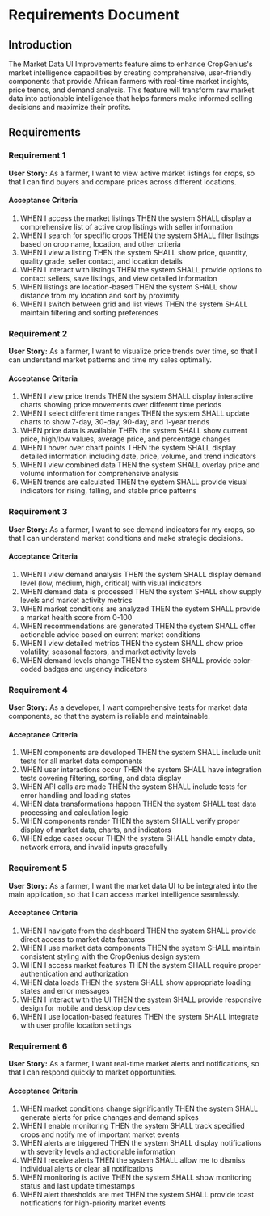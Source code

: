 # Requirements Document

## Introduction

The Market Data UI Improvements feature aims to enhance CropGenius's market intelligence capabilities by creating comprehensive, user-friendly components that provide African farmers with real-time market insights, price trends, and demand analysis. This feature will transform raw market data into actionable intelligence that helps farmers make informed selling decisions and maximize their profits.

## Requirements

### Requirement 1

**User Story:** As a farmer, I want to view active market listings for crops, so that I can find buyers and compare prices across different locations.

#### Acceptance Criteria

1. WHEN I access the market listings THEN the system SHALL display a comprehensive list of active crop listings with seller information
2. WHEN I search for specific crops THEN the system SHALL filter listings based on crop name, location, and other criteria
3. WHEN I view a listing THEN the system SHALL show price, quantity, quality grade, seller contact, and location details
4. WHEN I interact with listings THEN the system SHALL provide options to contact sellers, save listings, and view detailed information
5. WHEN listings are location-based THEN the system SHALL show distance from my location and sort by proximity
6. WHEN I switch between grid and list views THEN the system SHALL maintain filtering and sorting preferences

### Requirement 2

**User Story:** As a farmer, I want to visualize price trends over time, so that I can understand market patterns and time my sales optimally.

#### Acceptance Criteria

1. WHEN I view price trends THEN the system SHALL display interactive charts showing price movements over different time periods
2. WHEN I select different time ranges THEN the system SHALL update charts to show 7-day, 30-day, 90-day, and 1-year trends
3. WHEN price data is available THEN the system SHALL show current price, high/low values, average price, and percentage changes
4. WHEN I hover over chart points THEN the system SHALL display detailed information including date, price, volume, and trend indicators
5. WHEN I view combined data THEN the system SHALL overlay price and volume information for comprehensive analysis
6. WHEN trends are calculated THEN the system SHALL provide visual indicators for rising, falling, and stable price patterns

### Requirement 3

**User Story:** As a farmer, I want to see demand indicators for my crops, so that I can understand market conditions and make strategic decisions.

#### Acceptance Criteria

1. WHEN I view demand analysis THEN the system SHALL display demand level (low, medium, high, critical) with visual indicators
2. WHEN demand data is processed THEN the system SHALL show supply levels and market activity metrics
3. WHEN market conditions are analyzed THEN the system SHALL provide a market health score from 0-100
4. WHEN recommendations are generated THEN the system SHALL offer actionable advice based on current market conditions
5. WHEN I view detailed metrics THEN the system SHALL show price volatility, seasonal factors, and market activity levels
6. WHEN demand levels change THEN the system SHALL provide color-coded badges and urgency indicators

### Requirement 4

**User Story:** As a developer, I want comprehensive tests for market data components, so that the system is reliable and maintainable.

#### Acceptance Criteria

1. WHEN components are developed THEN the system SHALL include unit tests for all market data components
2. WHEN user interactions occur THEN the system SHALL have integration tests covering filtering, sorting, and data display
3. WHEN API calls are made THEN the system SHALL include tests for error handling and loading states
4. WHEN data transformations happen THEN the system SHALL test data processing and calculation logic
5. WHEN components render THEN the system SHALL verify proper display of market data, charts, and indicators
6. WHEN edge cases occur THEN the system SHALL handle empty data, network errors, and invalid inputs gracefully

### Requirement 5

**User Story:** As a farmer, I want the market data UI to be integrated into the main application, so that I can access market intelligence seamlessly.

#### Acceptance Criteria

1. WHEN I navigate from the dashboard THEN the system SHALL provide direct access to market data features
2. WHEN I use market data components THEN the system SHALL maintain consistent styling with the CropGenius design system
3. WHEN I access market features THEN the system SHALL require proper authentication and authorization
4. WHEN data loads THEN the system SHALL show appropriate loading states and error messages
5. WHEN I interact with the UI THEN the system SHALL provide responsive design for mobile and desktop devices
6. WHEN I use location-based features THEN the system SHALL integrate with user profile location settings

### Requirement 6

**User Story:** As a farmer, I want real-time market alerts and notifications, so that I can respond quickly to market opportunities.

#### Acceptance Criteria

1. WHEN market conditions change significantly THEN the system SHALL generate alerts for price changes and demand spikes
2. WHEN I enable monitoring THEN the system SHALL track specified crops and notify me of important market events
3. WHEN alerts are triggered THEN the system SHALL display notifications with severity levels and actionable information
4. WHEN I receive alerts THEN the system SHALL allow me to dismiss individual alerts or clear all notifications
5. WHEN monitoring is active THEN the system SHALL show monitoring status and last update timestamps
6. WHEN alert thresholds are met THEN the system SHALL provide toast notifications for high-priority market events